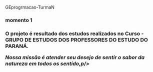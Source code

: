  GEprogrmacao-TurmaN
 <h3>momento 1<h3/>
<P>O projeto é resultado dos estudos realizados no Curso - GRUPO DE ESTUDOS DOS PROFESSORES DO ESTUDO DO PARANÁ.<P/>
<MARIA DA ROÇA>
<p {
  color: red;
  text-align: center;Encontre produtos artesanais e um lugar feliz de passar um tempo
<p><em> Nossa missão é atender seu desejo de sentir o sabor da natureza em todos os sentido<em/>,p/>



